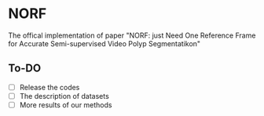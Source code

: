 # NORF
The offical implementation of paper "NORF: just Need One Reference Frame for Accurate Semi-supervised Video Polyp Segmentatikon"

## To-DO
- [ ] Release the codes
- [ ] The description of datasets
- [ ] More results of our methods
